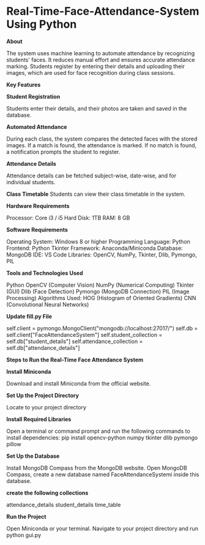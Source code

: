 # Real-Time-Face-Attendance-System Using Python

**About**

The system uses machine learning to automate attendance by recognizing students' faces. It reduces manual effort and ensures accurate attendance marking. Students register by entering their details and uploading their images, which are used for face recognition during class sessions.

**Key Features**

**Student Registration**

Students enter their details, and their photos are taken and saved in the database.

**Automated Attendance**

During each class, the system compares the detected faces with the stored images. If a match is found, the attendance is marked. If no match is found, a notification prompts the student to register.

**Attendance Details**

Attendance details can be fetched subject-wise, date-wise, and for individual students.

**Class Timetable** Students can view their class timetable in the system.

**Hardware Requirements**

Processor: Core i3 / i5
Hard Disk: 1TB
RAM: 8 GB

**Software Requirements**

Operating System: Windows 8 or higher
Programming Language: Python
Frontend: Python Tkinter
Framework: Anaconda/Miniconda
Database: MongoDB
IDE: VS Code
Libraries: OpenCV, NumPy, Tkinter, Dlib, Pymongo, PIL

**Tools and Technologies Used**

Python
OpenCV (Computer Vision)
NumPy (Numerical Computing)
Tkinter (GUI)
Dlib (Face Detection)
Pymongo (MongoDB Connection)
PIL (Image Processing)
Algorithms Used:
HOG (Histogram of Oriented Gradients)
CNN (Convolutional Neural Networks)

**Update fill.py File**

self.client = pymongo.MongoClient("mongodb://localhost:27017/")
self.db = self.client["FaceAttendanceSystem"]
self.student_collection = self.db["student_details"]
self.attendance_collection = self.db["attendance_details"]

**Steps to Run the Real-Time Face Attendance System**

**Install Miniconda**

Download and install Miniconda from the official website.

**Set Up the Project Directory**

Locate to your project directory

**Install Required Libraries**

Open a terminal or command prompt and run the following commands to install dependencies:
pip install opencv-python numpy tkinter dlib pymongo pillow

**Set Up the Database**

Install MongoDB Compass from the MongoDB website.
Open MongoDB Compass, create a new database named FaceAttendanceSystemi inside this database. 

**create the following collections**

attendance_details
student_details
time_table

**Run the Project**

Open Miniconda or your terminal.
Navigate to your project directory and run
python gui.py
